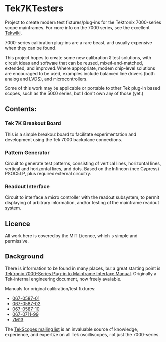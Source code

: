 # Tek7KTesters

Project to create modern test fixtures/plug-ins for the Tektronix 7000-series scope mainframes.
For more info on the 7000 series, see the excellent [Tekwiki](https://w140.com/tekwiki/wiki/Introduction_to_the_7000-Series).

7000-series calibration plug-ins are a rare beast, and usually expensive when they can be found.

This project hopes to create some new calibration & test solutions, with circuit ideas and software that can be reused, mixed-and-matched, extended, and improved. Where appropriate, modern chip-level solutions are encouraged to be used, examples include balanced line drivers (both analog and LVDS), and microcontrollers.

Some of this work may be applicable or portable to other Tek plug-in based scopes, such as the 5000 series, but I don't own any of those (yet.)

## Contents:

### Tek 7K Breakout Board
This is a simple breakout board to facilitate experimentation and development using the Tek 7000 backplane connections.

### Pattern Generator
Circuit to generate test patterns, consisting of vertical lines, horizontal lines, vertical and horizontal lines, and dots.
Based on the Infineon (nee Cypress) PSOC5LP, plus required external circuitry.

### Readout Interface
Circuit to interface a micro controller with the readout subsystem, to permit displaying of arbitrary information, and/or testing of the mainframe readout system.

## Licence
All work here is covered by the MIT Licence, which is simple and permissive.

## Background
There is information to be found in many places, but a great starting point is [Tektronix 7000-Series Plug-in to Mainframe Interface Manual](https://w140.com/tekwiki/images/7/7c/Tek_7000-series_plug-in_mainframe_interface_manual_ocr.pdf). Originally a Tek-internal engineering document, now freely available.

Manuals for original calibration/test fixtures:
* [067-0587-01](http://w140.com/tek_067_0587_01.pdf)
* [067-0587-02](http://w140.com/tek-067-0587-02.pdf)
* [067-0587-10](http://w140.com/tek_067-0587-10_service.pdf)
* [067-0711-99](https://w140.com/tekwiki/images/8/87/Tek_067-0711-99.pdf)
* [7M13](https://w140.com/tekwiki/images/3/33/070-1577-00.pdf)

The [TekScopes mailing list](https://groups.io/g/TekScopes) is an invaluable source of knowledge, experience, and expertize on all Tek oscilliscopes, not just the 7000-series.

